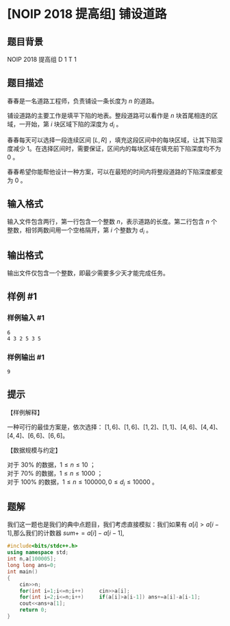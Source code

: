 # [NOIP 2018 提高组] 铺设道路

## 题目背景

NOIP 2018 提高组 D 1 T 1

## 题目描述

春春是一名道路工程师，负责铺设一条长度为 $n$ 的道路。 

铺设道路的主要工作是填平下陷的地表。整段道路可以看作是 $n$ 块首尾相连的区域，一开始，第 $i$ 块区域下陷的深度为 $d_i$ 。 

春春每天可以选择一段连续区间 $[L,R]$ ，填充这段区间中的每块区域，让其下陷深度减少 $1$。在选择区间时，需要保证，区间内的每块区域在填充前下陷深度均不为 $0$ 。 

春春希望你能帮他设计一种方案，可以在最短的时间内将整段道路的下陷深度都变为 $0$ 。

## 输入格式

输入文件包含两行，第一行包含一个整数 $n$，表示道路的长度。第二行包含 $n$ 个整数，相邻两数间用一个空格隔开，第 $i$ 个整数为 $d_i$ 。

## 输出格式

输出文件仅包含一个整数，即最少需要多少天才能完成任务。

## 样例 #1

### 样例输入 #1

```
6   
4 3 2 5 3 5
```

### 样例输出 #1

```
9
```

## 提示

【样例解释】

一种可行的最佳方案是，依次选择： 
$[1,6]$、$[1,6]$、$[1,2]$、$[1,1]$、$[4,6]$、$[4,4]$、$[4,4]$、$[6,6]$、$[6,6]$。   

【数据规模与约定】

对于 $30\%$ 的数据，$1 ≤ n ≤ 10$ ；    
对于 $70\%$ 的数据，$1 ≤ n ≤ 1000$ ；     
对于 $100\%$ 的数据，$1 ≤ n ≤ 100000 , 0 ≤ d_i ≤ 10000$ 。

## 题解
我们这一题也是我们的典中点题目，我们考虑直接模拟：我们如果有 $a[i]>a[i-1]$,那么我们的计数器 $sum+=a[i]-a[i-1]$,

```cpp
#include<bits/stdc++.h>
using namespace std;
int n,a[100005];
long long ans=0;
int main()
{
	cin>>n;
	for(int i=1;i<=n;i++)     cin>>a[i];
	for(int i=2;i<=n;i++)     if(a[i]>a[i-1]) ans+=a[i]-a[i-1];
	cout<<ans+a[1];
	return 0;
}
```